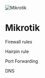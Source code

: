![Mikrotik](/images/mikrotik.png)


# Mikrotik

Firewall rules

Hairpin rule

Port Forwarding

DNS

